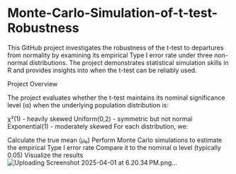 # Monte-Carlo-Simulation-of-t-test-Robustness
This GitHub project investigates the robustness of the t-test to departures from normality by examining its empirical Type I error rate under three non-normal distributions. The project demonstrates statistical simulation skills in R and provides insights into when the t-test can be reliably used.


Project Overview

The project evaluates whether the t-test maintains its nominal significance level (α) when the underlying population distribution is:

χ²(1) - heavily skewed
Uniform(0,2) - symmetric but not normal
Exponential(1) - moderately skewed
For each distribution, we:

Calculate the true mean (μ₀)
Perform Monte Carlo simulations to estimate the empirical Type I error rate
Compare it to the nominal α level (typically 0.05)
Visualize the results
![Uploading Screenshot 2025-04-01 at 6.20.34 PM.png…]()
